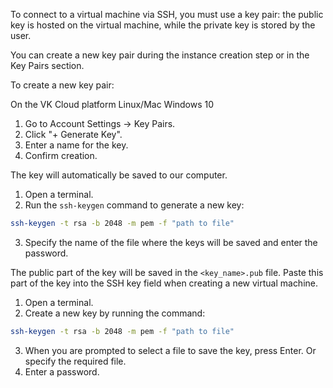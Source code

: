 To connect to a virtual machine via SSH, you must use a key pair: the public key is hosted on the virtual machine, while the private key is stored by the user.

You can create a new key pair during the instance creation step or in the Key Pairs section.

To create a new key pair:

<tabs>
<tablist>
<tab>On the VK Cloud platform</tab>
<tab>Linux/Mac</tab>
<tab>Windows 10</tab>
</tablist>
<tabpanel>

1. Go to Account Settings → Key Pairs.
2. Click "+ Generate Key".
3. Enter a name for the key.
4. Confirm creation.

The key will automatically be saved to our computer.

</tabpanel>
<tabpanel>

1. Open a terminal.
2. Run the `ssh-keygen` command to generate a new key:

```bash
ssh-keygen -t rsa -b 2048 -m pem -f "path to file"
```

3. Specify the name of the file where the keys will be saved and enter the password.

The public part of the key will be saved in the `<key_name>.pub` file. Paste this part of the key into the SSH key field when creating a new virtual machine.

</tabpanel>
<tabpanel>

1. Open a terminal.
2. Create a new key by running the command:

```bash
ssh-keygen -t rsa -b 2048 -m pem -f "path to file"
```

3. When you are prompted to select a file to save the key, press Enter. Or specify the required file.
4. Enter a password.

</tabpanel>
</tabs>
